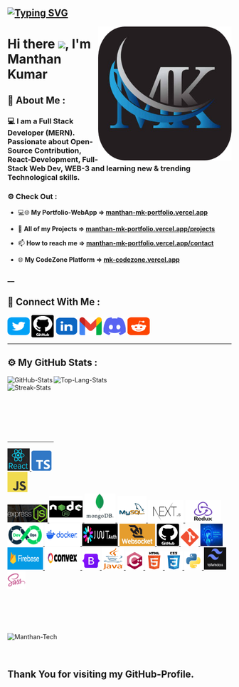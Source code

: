 ## [![Typing SVG](https://readme-typing-svg.herokuapp.com?color=0DFF0A&size=30&multiline=true&width=700&lines=Welcome+to+MANTHAN's+GitHub+Profile)](https://git.io/typing-svg)

<a href="https://manthan-mk-portfolio.vercel.app/" target="blank" rel="noreferrer"><img align="right" width="300px" height="300px" src="./assets/socials/mk-logo.png" alt="MK-Website"></a>

# Hi there <img src="https://github.com/TheDudeThatCode/TheDudeThatCode/blob/master/Assets/Hi.gif" width="30px">, I'm Manthan Kumar

## 🚀 About Me :

### 💻 I am a Full Stack Developer (MERN). Passionate about Open-Source Contribution, React-Development, Full-Stack Web Dev, WEB-3 and learning new & trending Technological skills.

<!-- I am always eager to learn and work with new technologies and share my knowledge with others. I am excited to continue growing and learning in my field, and I look forward to connecting with others who share my interests. -->

### ⚙️ Check Out :

- 💻🌐 <b>My Portfolio-WebApp => [manthan-mk-portfolio.vercel.app](https://manthan-mk-portfolio.vercel.app/) </b>

- 💼 <b>All of my Projects => [manthan-mk-portfolio.vercel.app/projects](https://manthan-mk-portfolio.vercel.app/projects) </b>

- 📫 <b>How to reach me => [manthan-mk-portfolio.vercel.app/contact](https://manthan-mk-portfolio.vercel.app/contact) </b>

- 🌐 <b>My CodeZone Platform => [mk-codezone.vercel.app](https://mk-codezone.vercel.app/) </b>

### \_\_

## 🔗 Connect With Me :

<p align="left">

<a href="https://twitter.com/Mk4Coder" target="_blank" rel="noreferrer"><img align="center" src="./assets/socials/twitter.png" alt="Twitter" height="40" width="50" title="twitter" /></a>
<a href="https://github.com/Mk4Levi" target="_blank" rel="noreferrer"><img align="center" src="./assets/socials/github.png" alt="GitHub" height="50" width="50" title="github" /></a>
<a href="https://www.linkedin.com/in/mk4coder" target="_blank" rel="noreferrer"><img align="center" src="./assets/socials/linkedin.png" alt="LinkedIn" height="40" width="50" title="linkedin" /></a>
<a href="mailto:mksoul1811@gmail.com" target="_blank" rel="noreferrer"><img align="center" src="./assets/socials/gmail.png" alt="Gmail" height="40" width="50" title="gmail" /></a>
<a href="https://discord.me/manthan-discord-server" target="_blank" rel="noreferrer"><img align="center" src="./assets/socials/discord.png" alt="Discord" height="40" width="50" title="discord" /></a>
<a href="https://www.reddit.com/user/Mkp_1811" target="_blank" rel="noreferrer"><img align="center" src="./assets/socials/reddit.png" alt="Reddit" height="40" width="50" title="reddit" /></a>

</p>

<hr>

## ⚙️ My GitHub Stats :

<p><img align="left" src="https://bhagya-mudgal-github-readme-stats.vercel.app/api?username=Mk4Levi&count_private=true&show_icons=true&theme=blue-green&locale=en" alt="GitHub-Stats" /></p>

<p><img align="right" src="https://github-readme-stats.vercel.app/api/top-langs/?username=Mk4Levi&count_private=true&show_icons=true&theme=github_dark&locale=en&layout=compact" alt="Top-Lang-Stats" width="400px" height="250px" /></p>

<p><img align="left" src="https://github-readme-streak-stats.herokuapp.com/?user=Mk4Levi&count_private=true&theme=github-dark-blue" alt="Streak-Stats" /></p>

<br><br><br><br><br><br>

  <span>
   <br>
   <hr>
 <a href="https://reactjs.org/" target="_blank" rel="noreferrer"> <img src="./assets/skills/react.jpg" alt="react" width="50" height="50" title="React.js"> </a>
  <a href="https://www.typescriptlang.org/" target="_blank" rel="noreferrer"> <img src="./assets/skills/typescript.png" alt="typescript" width="45" height="45" title="TypeScript"> </a>
 <a href="https://developer.mozilla.org/en-US/docs/Web/JavaScript" target="_blank" rel="noreferrer"> <img src="./assets/skills/javascript.png" alt="javascript" width="45" height="45" title="JavaScript"> </a>
 <a href="https://expressjs.com/" target="_blank" rel="noreferrer"> <img src="./assets/skills/expressjs.png" alt="Express.js" width="90" height="40" title="Express.js"> </a>
 <a href="https://nodejs.org" target="_blank" rel="noreferrer"> <img src="./assets/skills/nodejs.png" alt="nodejs" width="75" height="60" title="Node.js"> </a>
 <a href="https://www.mongodb.com/" target="_blank" rel="noreferrer"> <img src="./assets/skills/mongodb.jpg" alt="mongodb" width="70" height="65" title="MongoDB"> </a> 
  <a href="https://www.mysql.com/" target="_blank" rel="noreferrer"> <img src="./assets/skills/mysql.png" alt="mysql" width="65" height="60" title="mySQL"> </a> 
 <a href="https://nextjs.org/" target="_blank" rel="noreferrer"> <img src="./assets/skills/nextjs.jpg" alt="Next.js" width="80" height="50" title="Next.js"> </a> 
 <a href="https://redux.js.org/" target="_blank" rel="noreferrer"> <img src="./assets/skills/redux.png" alt="Redux" width="80" height="50" title="Redux"> </a> 
 <a href="https://aws.amazon.com/devops/" target="_blank" rel="noreferrer"> <img src="./assets/skills/devops.png" alt="Devops" width="80" height="50" title="Devops"> </a>
 <a href="https://docs.docker.com/" target="_blank" rel="noreferrer"> <img src="./assets/skills/docker.png" alt="Docker" width="80" height="50" title="Docker"> </a>
 <a href="https://jwt.io/introduction/" target="_blank" rel="noreferrer"> <img src="./assets/skills/jwt.png" alt="JWT Auth" width="80" height="50" title="JWT Auth"> </a>
 <a href="https://websocket.org/" target="_blank" rel="noreferrer"> <img src="./assets/skills/websocket.jpg" alt="WebSocket" width="80" height="50" title="WebSocket"> </a>
  <a href="https://github.com/" target="_blank" rel="noreferrer"> <img src="./assets/skills/github.png" alt="git" width="50" height="50" title="GitHub" title="GitHub"> </a>
  <a href="https://git-scm.com/" target="_blank" rel="noreferrer"> <img src="./assets/skills/git.png" alt="git" width="40" height="40" title="Git"> </a> 
  <a href="https://www.ibm.com/topics/api" target="_blank" rel="noreferrer"> <img src="./assets/skills/api.jpg" alt="api" width="50" height="50" title="Git"> </a> 
  <a href="https://firebase.google.com/" target="_blank" rel="noreferrer"> <img src="./assets/skills/firebase.png" alt="firebase" width="80" height="50" title="Firebase"> </a> 
  <a href="https://www.convex.dev/" target="_blank" rel="noreferrer"> <img src="./assets/skills/convex.png" alt="Convex" width="80" height="50" title="Convex"> </a> 
 <a href="https://getbootstrap.com/docs/" target="_blank" rel="noreferrer"> <img src="./assets/skills/bootstrap.png" alt="git" width="40" height="40" title="Bootstrap-5"> </a> 
  <a href="https://www.w3schools.com/java/" target="_blank" rel="noreferrer"> <img src="./assets/skills/java.png" alt="java" width="50" height="50" title="Java"> </a>
  <a href="https://www.w3schools.com/cpp/" target="_blank" rel="noreferrer"> <img src="./assets/skills/cpp.png" alt="cplusplus" width="40" height="40" title="C++"> </a>
<a href="https://www.w3schools.com/html/" target="_blank" rel="noreferrer"> <img src="./assets/skills/html.png" alt="html5" width="40" height="40" title="HTML-5"> </a> 
  <a href="https://www.w3schools.com/css/" target="_blank" rel="noreferrer"> <img src="./assets/skills/css.png" alt="css3" width="40" height="40" title="CSS-3"> </a>
  <a href="https://www.python.org" target="_blank" rel="noreferrer"> <img src="./assets/skills/python.png" alt="python" width="40" height="40" title="Python"> </a> 
  <a href="https://tailwindcss.com/" target="_blank" rel="noreferrer"> <img src="./assets/skills/tailwind.png" alt="Tailwind" width="50" height="50" title="Tailwind"> </a> 
 <a href="https://sass-lang.com" target="_blank" rel="noreferrer"> <img src="./assets/skills/sass.png" alt="sass" width="40" height="40" title="SASS"> </a> 
  
</span>

<br> <br>
<br> <br>

<!-- ## You can Support me here -->

<p><a href="https://www.buymeacoffee.com/manthan4coder"> <img align="left" src="https://cdn.buymeacoffee.com/buttons/v2/default-yellow.png" height="50" width="210" alt="Manthan-Tech" /></a></p><br><br><br>

## Thank You for visiting my GitHub-Profile.
